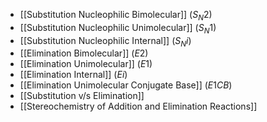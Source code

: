 - [[Substitution Nucleophilic Bimolecular]] ($S_N2$)
- [[Substitution Nucleophilic Unimolecular]] ($S_N1$)
- [[Substitution Nucleophilic Internal]] ($S_Ni$)
- [[Elimination Bimolecular]] ($E2$)
- [[Elimination Unimolecular]] ($E1$)
- [[Elimination Internal]] ($Ei$)
- [[Elimination Unimolecular Conjugate Base]] ($E1CB$)
- [[Substitution v/s Elimination]]
- [[Stereochemistry of Addition and Elimination Reactions]]